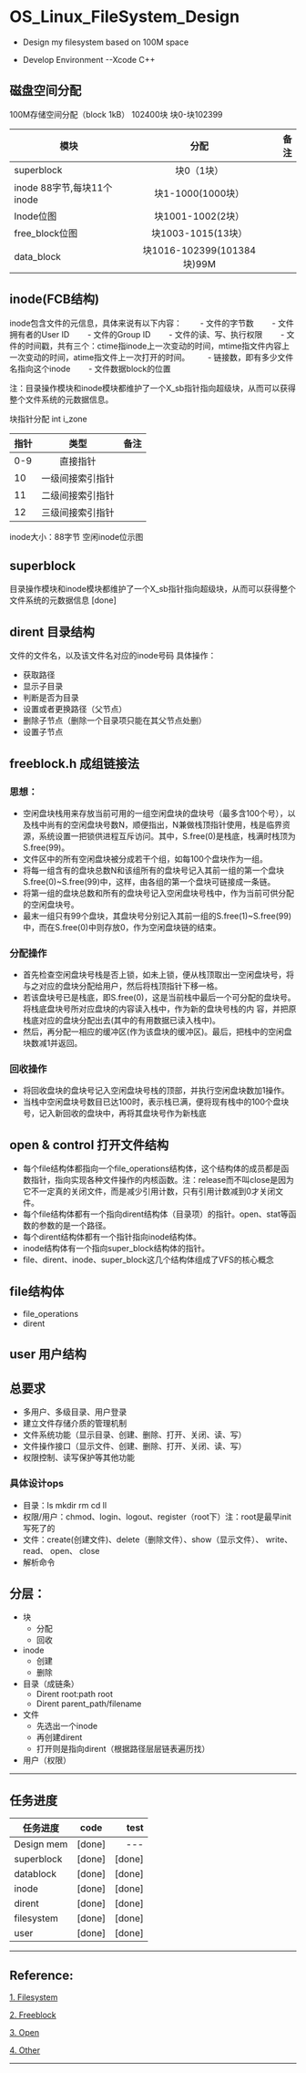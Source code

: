 # OS_Linux_FileSystem_Design
- Design my filesystem based on 100M space

- Develop Environment --Xcode C++


 ## 磁盘空间分配
 
100M存储空间分配（block 1kB） 102400块 块0-块102399

 模块|分配|备注
 ---|:--:|---:
 superblock|块0（1块）
 inode 88字节,每块11个inode|块1-1000(1000块）
 Inode位图|块1001-1002(2块）
 free_block位图|块1003-1015(13块）
 data_block|块1016-102399(101384块)99M


## inode(FCB结构)

   inode包含文件的元信息，具体来说有以下内容：
　　- 文件的字节数
　　- 文件拥有者的User ID
　　- 文件的Group ID
　　- 文件的读、写、执行权限
　　- 文件的时间戳，共有三个：ctime指inode上一次变动的时间，mtime指文件内容上一次变动的时间，atime指文件上一次打开的时间。
　　- 链接数，即有多少文件名指向这个inode
　　- 文件数据block的位置
  
   注：目录操作模块和inode模块都维护了一个X_sb指针指向超级块，从而可以获得整个文件系统的元数据信息。
   
   块指针分配 int i_zone
   
  指针|类型|备注
  ---|:--:|---:
  0-9|直接指针
  10|一级间接索引指针
  11|二级间接索引指针
  12|三级间接索引指针
  
   inode大小：88字节
   空闲inode位示图


## superblock

  目录操作模块和inode模块都维护了一个X_sb指针指向超级块，从而可以获得整个文件系统的元数据信息 [done]


## dirent 目录结构

  文件的文件名，以及该文件名对应的inode号码
  具体操作：
   - 获取路径
   - 显示子目录
   - 判断是否为目录
   - 设置或者更换路径（父节点）
   - 删除子节点（删除一个目录项只能在其父节点处删）
   - 设置子节点


## freeblock.h 成组链接法


### 思想：
   - 空闲盘块栈用来存放当前可用的一组空闲盘块的盘块号（最多含100个号），以及栈中尚有的空闲盘块号数N，顺便指出，N兼做栈顶指针使用，栈是临界资源，系统设置一把锁供进程互斥访问。其中，S.free(0)是栈底，栈满时栈顶为S.free(99)。
   - 文件区中的所有空闲盘块被分成若干个组，如每100个盘块作为一组。
   - 将每一组含有的盘块总数N和该组所有的盘块号记入其前一组的第一个盘块S.free(0)~S.free(99)中，这样，由各组的第一个盘块可链接成一条链。
   - 将第一组的盘块总数和所有的盘块号记入空闲盘块号栈中，作为当前可供分配的空闲盘块号。
   - 最末一组只有99个盘块，其盘块号分别记入其前一组的S.free(1)~S.free(99)中，而在S.free(0)中则存放0，作为空闲盘块链的结束。
   
### 分配操作
   - 首先检查空闲盘块号栈是否上锁，如未上锁，便从栈顶取出一空闲盘块号，将与之对应的盘块分配给用户，然后将栈顶指针下移一格。
   - 若该盘块号已是栈底，即S.free(0)，这是当前栈中最后一个可分配的盘块号。将栈底盘块号所对应盘块的内容读入栈中，作为新的盘块号栈的内 容，并把原栈底对应的盘块分配出去(其中的有用数据已读入栈中)。
   - 然后，再分配一相应的缓冲区(作为该盘块的缓冲区)。最后，把栈中的空闲盘块数减1并返回。
   
### 回收操作
   - 将回收盘块的盘块号记入空闲盘块号栈的顶部，并执行空闲盘块数加1操作。
   - 当栈中空闲盘块号数目已达100时，表示栈已满，便将现有栈中的100个盘块号，记入新回收的盘块中，再将其盘块号作为新栈底
   

## open & control 打开文件结构

   - 每个file结构体都指向一个file_operations结构体，这个结构体的成员都是函数指针，指向实现各种文件操作的内核函数。注：release而不叫close是因为它不一定真的关闭文件，而是减少引用计数，只有引用计数减到0才关闭文件。
   - 每个file结构体都有一个指向dirent结构体（目录项）的指针。open、stat等函数的参数的是一个路径。
   - 每个dirent结构体都有一个指针指向inode结构体。
   - inode结构体有一个指向super_block结构体的指针。
   - file、dirent、inode、super_block这几个结构体组成了VFS的核心概念
   

## file结构体

   - file_operations
   - dirent


## user 用户结构


## 总要求

 - 多用户、多级目录、用户登录
 - 建立文件存储介质的管理机制
 - 文件系统功能（显示目录、创建、删除、打开、关闭、读、写）
 - 文件操作接口（显示文件、创建、删除、打开、关闭、读、写）
 - 权限控制、读写保护等其他功能


### 具体设计ops

 - 目录：ls mkdir rm cd ll
 - 权限/用户：chmod、login、logout、register（root下）注：root是最早init写死了的
 - 文件：create(创建文件)、delete（删除文件）、show（显示文件）、 write、 read、 open、 close
 - 解析命令


## 分层：

- 块
    - 分配
    - 回收
- inode
    - 创建
    - 删除
- 目录（成链条）
    - Dirent root:path root
    - Dirent parent_path/filename
- 文件
    - 先选出一个inode
    - 再创建dirent
    - 打开则是指向dirent（根据路径层层链表遍历找）
- 用户（权限）

**********************************************************************************
## 任务进度

任务进度|code|test
--|:--:|--:
Design mem|[done]|---
superblock|[done]|[done]
datablock|[done]|[done]
inode|[done]|[done]
dirent|[done]|[done]
filesystem|[done]|[done]
user|[done]|[done]


**********************************************************************************
## Reference:
<a href="https://withcic.cn/2018/03/09/FileSystem/index.html">1. Filesystem</a>

<a href="https://www.jianshu.com/p/f98ae1e289cb">2. Freeblock</a>

<a href="https://blog.csdn.net/u014379540/article/details/53456070">3. Open</a>

<a href="https://www.cnblogs.com/huxiao-tee/p/4657851.html">4. Other</a>

**********************************************************************************
       
